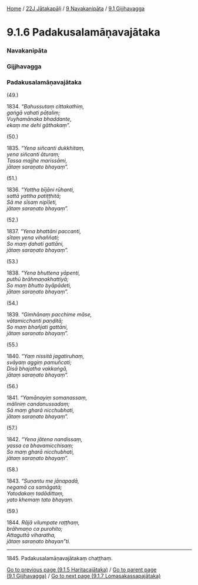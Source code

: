 
[Home](/) / [22J Jātakapāḷi](../../../22J.md) / [9 Navakanipāta](../../9.md) / [9.1 Gijjhavagga](../9.1.md)

# 9.1.6 Padakusalamāṇavajātaka

### Navakanipāta

### Gijjhavagga

### Padakusalamāṇavajātaka

(49.)

1834\. _“Bahussutaṃ cittakathiṃ,_  
_gaṅgā vahati pāṭaliṃ;_  
_Vuyhamānaka bhaddante,_  
_ekaṃ me dehi gāthakaṃ”._  


(50.)

1835\. _“Yena siñcanti dukkhitaṃ,_  
_yena siñcanti āturaṃ;_  
_Tassa majjhe marissāmi,_  
_jātaṃ saraṇato bhayaṃ”._  


(51.)

1836\. _“Yattha bījāni rūhanti,_  
_sattā yattha patiṭṭhitā;_  
_Sā me sīsaṃ nipīḷeti,_  
_jātaṃ saraṇato bhayaṃ”._  


(52.)

1837\. _“Yena bhattāni paccanti,_  
_sītaṃ yena vihaññati;_  
_So maṃ ḍahati gattāni,_  
_jātaṃ saraṇato bhayaṃ”._  


(53.)

1838\. _“Yena bhuttena yāpenti,_  
_puthū brāhmaṇakhattiyā;_  
_So maṃ bhutto byāpādeti,_  
_jātaṃ saraṇato bhayaṃ”._  


(54.)

1839\. _“Gimhānaṃ pacchime māse,_  
_vātamicchanti paṇḍitā;_  
_So maṃ bhañjati gattāni,_  
_jātaṃ saraṇato bhayaṃ”._  


(55.)

1840\. _“Yaṃ nissitā jagatiruhaṃ,_  
_svāyaṃ aggiṃ pamuñcati;_  
_Disā bhajatha vakkaṅgā,_  
_jātaṃ saraṇato bhayaṃ”._  


(56.)

1841\. _“Yamānayiṃ somanassaṃ,_  
_māliniṃ candanussadaṃ;_  
_Sā maṃ gharā nicchubhati,_  
_jātaṃ saraṇato bhayaṃ”._  


(57.)

1842\. _“Yena jātena nandissaṃ,_  
_yassa ca bhavamicchisaṃ;_  
_So maṃ gharā nicchubhati,_  
_jātaṃ saraṇato bhayaṃ”._  


(58.)

1843\. _“Suṇantu me jānapadā,_  
_negamā ca samāgatā;_  
_Yatodakaṃ tadādittaṃ,_  
_yato khemaṃ tato bhayaṃ._  


(59.)

1844\. _Rājā vilumpate raṭṭhaṃ,_  
_brāhmaṇo ca purohito;_  
_Attaguttā viharatha,_  
_jātaṃ saraṇato bhayan”ti._  


---

1845\. Padakusalamāṇavajātakaṃ chaṭṭhaṃ.



[Go to previous page (9.1.5 Haritacajātaka)](9.1.5.md) / [Go to parent page (9.1 Gijjhavagga)](../9.1.md) / [Go to next page (9.1.7 Lomasakassapajātaka)](9.1.7.md)


